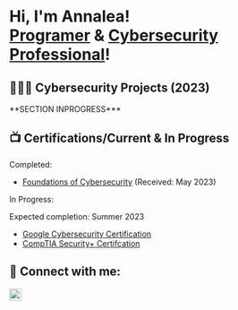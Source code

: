 <h1>Hi, I'm Annalea! <br/><a href=https://github.com/AnnaleaLayton>Programer</a> & <a href=https://www.linkedin.com/in/annalea-layton/>Cybersecurity Professional</a>!

<h2>👩🏻‍💻 Cybersecurity Projects (2023)</h2>
**SECTION INPROGRESS***

<h2>📺 Certifications/Current & In Progress</h2>
Completed:

- [Foundations of Cybersecurity](https://www.coursera.org/account/accomplishments/certificate/FGSWR35D355R) (Received: May 2023)

In Progress:

  Expected completion: Summer 2023
  
- [Google Cybersecurity Certification](https://grow.google/certificates/cybersecurity/#?modal_active=none)
- [CompTIA Security+ Certifcation](https://www.comptia.org/certifications/security) 


<h2> 🤳 Connect with me:</h2>

[<img align="left" alt="JoshMadakor | LinkedIn" width="22px" src="https://cdn.jsdelivr.net/npm/simple-icons@v3/icons/linkedin.svg" />][linkedin]

[linkedin]: https://www.linkedin.com/in/annalea-layton

<!--
**annalealayton/annalealayton** is a ✨ _special_ ✨ repository because its `README.md` (this file) appears on your GitHub profile.

Here are some ideas to get you started:

- 🔭 I’m currently working on ...
- 🌱 I’m currently learning ...
- 👯 I’m looking to collaborate on ...
- 🤔 I’m looking for help with ...
- 💬 Ask me about ...
- 📫 How to reach me: ...
- 😄 Pronouns: ...
- ⚡ Fun fact: ...
-->

